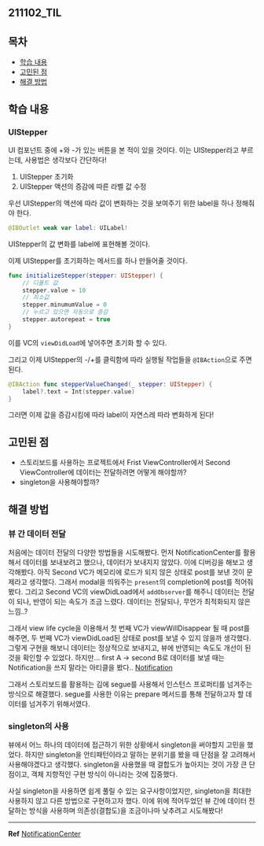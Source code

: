 ﻿## 211102_TIL


## 목차 
- [학습 내용](#학습-내용) 
- [고민된 점 ](#고민된-점)
- [해결 방법](#해결-방법)


## 학습 내용

### UIStepper

UI 컴포넌트 중에 +와 -가 있는 버튼을 본 적이 있을 것이다. 이는 UIStepper라고 부르는데, 사용법은 생각보다 간단하다!

1. UIStepper 초기화
2. UIStepper 액션의 증감에 따른 라벨 값 수정

우선 UIStepper의 액션에 따라 값이 변화하는 것을 보여주기 위한 label을 하나 정해줘야 한다. 

```swift
@IBOutlet weak var label: UILabel!
```

UIStepper의 값 변화를 label에 표현해볼 것이다. 

이제 UIStepper를 초기화하는 메서드를 하나 만들어줄 것이다. 

```swift
func initializeStepper(stepper: UIStepper) {
	// 디폴트 값
	stepper.value = 10
	// 최소값
	stepper.minumumValue = 0
	// 누르고 있으면 자동으로 증감
	stepper.autorepeat = true
}
```

이를 VC의 `viewDidLoad`에 넣어주면 초기화 할 수 있다. 

그리고 이제 UIStepper의 -/+를 클릭함에 따라 실행될 작업들을 `@IBAction`으로 주면 된다. 

```swift
@IBAction func stepperValueChanged(_ stepper: UIStepper) {
	label?.text = Int(stepper.value)
}
```

그러면 이제 값을 증감시킴에 따라 label이 자연스레 따라 변화하게 된다!

## 고민된 점 

- 스토리보드를 사용하는 프로젝트에서 Frist ViewController에서 Second ViewController에 데이터는 전달하려면 어떻게 해야할까? 
- singleton을 사용해야할까?

## 해결 방법 

### 뷰 간 데이터 전달 

처음에는 데이터 전달의 다양한 방법들을 시도해봤다. 먼저 NotificationCenter를 활용해서 데이터를 보내보려고 했으나, 데이터가 보내지지 않았다. 이에 디버깅을 해보고 생각해봤다. 아직 Second VC가 메모리에 로드가 되지 않은 상태로 post를 보낸 것이 문제라고 생각했다. 그래서 modal을 띄워주는 `present`의 completion에 post를 적어줘봤다. 그리고 Second VC의 viewDidLoad에서 `addObserver`를 해주니 데이터는 전달이 되나, 반영이 되는 속도가 조금 느렸다. 데이터는 전달되나, 무언가 최적화되지 않은 느낌..? 

그래서 view life cycle을 이용해서 첫 번째 VC가 viewWillDisappear 될 때 post를 해주면, 두 번째 VC가 viewDidLoad된 상태로 post를 보낼 수 있지 않을까 생각했다. 그렇게 구현을 해보니 데이터는 정상적으로 보내지고, 뷰에 반영되는 속도도 개선이 된 것을 확인할 수 있었다. 하지만... first A -> second B로 데이터를 보낼 때는 Notification을 쓰지 말라는 아티클을 봤다.. 
[Notification](https://learnappmaking.com/notification-center-how-to-swift/#notificationcenter-in-practical-ios-development)

그래서 스토리보드를 활용하는 김에 segue를 사용해서 인스턴스 프로퍼티를 넘겨주는 방식으로 해결했다. segue를 사용한 이유는 prepare 메서드를 통해 전달하고자 할 데이터를 넘겨주기 위해서였다. 

### singleton의 사용

뷰에서 어느 하나의 데이터에 접근하기 위한 상황에서 singleton을 써야할지 고민을 했었다. 하지만 singleton을 안티패턴이라고 말하는 분위기를 봤을 때 단점을 잘 고려해서 사용해야겠다고 생각했다. singleton을 사용했을 때 결합도가 높아지는 것이 가장 큰 단점이고, 객체 지향적인 구현 방식이 아니라는 것에 집중했다. 

사실 singleton을 사용하면 쉽게 풀릴 수 있는 요구사항이었지만, singleton을 최대한 사용하지 않고 다른 방법으로 구현하고자 했다. 이에 위에 적어두었던 뷰 간에 데이터 전달하는 방식을 사용하며 의존성(결합도)을 조금이나마 낮추려고 시도해봤다!

---

**Ref**
[NotificationCenter](https://learnappmaking.com/notification-center-how-to-swift/)

